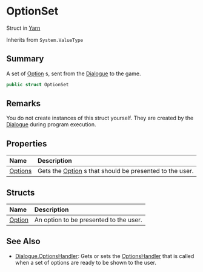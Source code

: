 # OptionSet

Struct in [Yarn](/api/csharp/yarn.md)

Inherits from `System.ValueType`

## Summary


A set of  <a href="yarn.optionset.option.md">Option</a> s, sent from the  <a href="yarn.dialogue.md">Dialogue</a>  to the game.


```csharp
public struct OptionSet
```

## Remarks


You do not create instances of this struct yourself. They are
created by the  <a href="yarn.dialogue.md">Dialogue</a>  during program execution.


## Properties

|Name|Description|
|:---|:---|
|[Options](/api/csharp/yarn.optionset.options.md)|Gets the  <a href="yarn.optionset.option.md">Option</a> s that should be presented to the user.|

## Structs

|Name|Description|
|:---|:---|
|[Option](/api/csharp/yarn.optionset.option.md)|An option to be presented to the user.|

## See Also

* [Dialogue.OptionsHandler](/api/csharp/yarn.dialogue.optionshandler.md): Gets or sets the  <a href="yarn.optionshandler.md">OptionsHandler</a>  that is called when a set of options are ready to be shown to the user.

